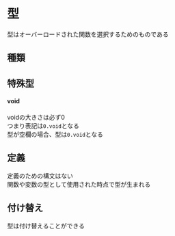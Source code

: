 # 型
型はオーバーロードされた関数を選択するためのものである  

## 種類

## 特殊型
#### void
voidの大きさは必ず0  
つまり表記は`0.void`となる  
型が空欄の場合、型は`0.void`となる  

## 定義
定義のための構文はない  
関数や変数の型として使用された時点で型が生まれる  

## 付け替え
型は付け替えることができる  